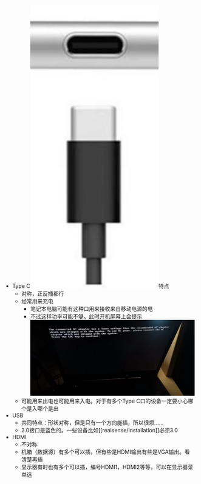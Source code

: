 - Type C![](type-c.png)特点
  - 对称，正反插都行
  - 经常用来充电
    - 笔记本电脑可能有这种口用来接收来自移动电源的电
    - 不过这样功率可能不够。此时开机屏幕上会提示![](low-wattage.jpg)
  - 可能用来出电也可能用来入电。对于有多个Type C口的设备一定要小心哪个是入哪个是出
- USB
  - 共同特点：形状对称，但是只有一个方向能插，所以很烦……
  - 3.0接口是蓝色的。一些设备比如[[realsense/installation]]必须3.0
- HDMI
  - 不对称
  - 机箱（数据源）有多个可以插，但有些是HDMI输出有些是VGA输出。看清楚再插
  - 显示器有时也有多个可以插，编号HDMI1，HDMI2等等，可以在显示器菜单选